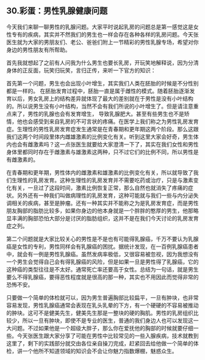 ## 30.彩蛋：男性乳腺健康问题
今天我们来聊一聊男性的乳腺问题。大家平时说起乳房的问题总是第一感觉这是女性专有的疾病，其实并不然我们的男生也一样会存在各种各样的乳房问题。今天张医生就为大家的男朋友们、老公、爸爸们附上一节精彩的男性乳腺专场，希望对你身边的男性朋友有所帮助。


首先我就想起了之前有人问我为什么男生也要长乳房，开玩笑地解释说，因为分清身体的正反面，玩笑归玩笑，言归正传，来听一下官方的知识：


首先第一个问题，男生也会出现小叶增生，其实我们人类在胚胎的时候是不分性别都是一样的。 在胚胎发育过程中，胚胎一直是属于雌性的模式。随着胚胎逐渐发育以后，男女乳房上的结构差异就体现了最大的差别就在于男性是没有小叶结构的。所以说男生没有小叶结构，当然不会有我们所说的小叶增生了。但是请注意重点来了，男性的乳腺也会有发育增生， 导致乳腺肥大。甚至有些男生也不是矫情，他也会感受到来自乳房的不可言状的疼痛。在医学上我们称之为男性乳房发育症。生理性的男性乳房发育症发生通常是在青春期和更年期这两个阶段。那么这跟我们这两个时间段里体内雌雄激素的比例变化有关。听到这里大家会好奇，男生体内也会有雌激素吗？这一点张医生就要给大家澄清一下了，其实在我们女性和男性身体里都同时存在于雌激素与雄激素这两种，只不过它们的比例不同，所以男性是有雌激素的。 


在青春期和更年期，男性体内的雌激素和雄激素的比例变化有关，所以就导致了我们生理性的乳房发育。这种生理性的乳房发育并不需要吃药或治疗，只是与激素变化有关，一旦过了这段时间，激素比例恢复正常，那么自然也就消失了疼痛的症状。另外还有一种我们叫做病理性的乳房发育，这种可能就与我们一些与内分泌失调相关的疾病，甚至是肿瘤。还有一种其实并不能称之为是乳房发育症，而是男性朋友胸部的脂肪比较多，如果你身边的他本身就是一个胖胖的憨厚的男生，他那略显丰满的胸部恐怕大部分是讨厌的脂肪组织，这并不是在我们今天讨论的乳房发育症之列。 


第二个问题就是大家比较关心的男性是不是也有可能得乳腺癌，千万不要认为乳腺癌是女性的专利，男性同样会有乳腺癌的困扰。据统计发现，在一百例乳腺癌患者中，就会有一例是男性乳腺癌。虽然发病率极低，又很容易被忽视，因为我想没有一个男生会觉得自己会有得乳腺癌的风险，但是如果一旦是男性得了乳腺癌，它的这种癌的类型往往是不太好。通常死亡率还要高于女性。总结为一句话，就是男生要么不得乳腺癌，要得恶性程度就是很高的那一种，其实也不用因此而觉得非常的恐怖不安。 


只要做一个简单的体检就可以，因为男生普遍胸部比较扁平，一旦有肿块，也非常容易发现，男性乳腺癌通常会表现在乳头乳晕的下方，有一个硬硬的不容易被推动的肿块。这可不是健美先生，健美先生那是一整块的硬的胸肌。男性的乳房组织比较少，所以一旦有肿块，即使不是专业的医生，普通的我们身边人也可以发现这一大问题。不过如果他是一个超级大胖子，那么你在爱抚他的胸部的时候就要仔细一些。今天张医生跟大家分享了可能在男性中比较常见的一些入腺疾病，技术就教到这里了，剩下的实践部分就交由各位亲自操刀完成，赶紧回去给他做一个简单的体检，讲一个他所不知道领域的知识会不会让你魅力指数爆棚，魅惑众生。

